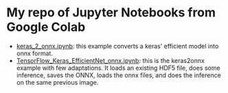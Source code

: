 # My repo of Jupyter Notebooks from Google Colab

- [keras_2_onnx.ipynb](./keras_2_onnx.ipynb): this example converts a keras' efficient model into onnx format. 
- [TensorFlow_Keras_EfficientNet_onnx.ipynb](./TensorFlow_Keras_EfficientNet_onnx.ipynb): this is the keras2onnx example with few adaptations. It loads an existing HDF5 file, does some inference, saves the ONNX, loads the onnx files, and does the inference on the same previous image.
